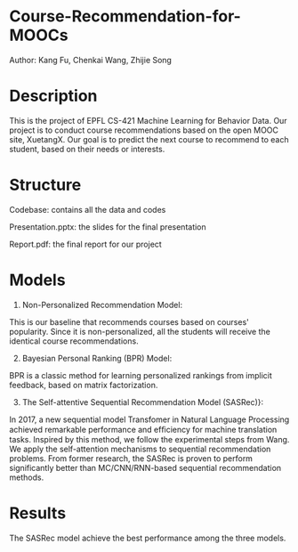 # Course-Recommendation-for-MOOCs
Author: Kang Fu, Chenkai Wang, Zhijie Song
# Description
This is the project of EPFL CS-421 Machine Learning for Behavior Data. Our project is to conduct course recommendations based on the open MOOC site, XuetangX. Our goal is to predict the next course to recommend to each student, based on their needs or interests.
# Structure
Codebase: contains all the data and codes

Presentation.pptx: the slides for the final presentation

Report.pdf: the final report for our project
# Models
1. Non-Personalized Recommendation Model: 

This is our baseline that recommends courses based on courses' popularity. Since it is non-personalized, all the students will receive the identical course recommendations.

2. Bayesian Personal Ranking (BPR) Model: 

BPR is a classic method for learning personalized rankings from implicit feedback, based on matrix factorization.

3. The Self-attentive Sequential Recommendation Model (SASRec)}: 

In 2017, a new sequential model Transfomer in Natural Language Processing achieved remarkable performance and efﬁciency for machine translation tasks. Inspired by this method, we follow the experimental steps from Wang. We apply the self-attention mechanisms to sequential recommendation problems. From former research, the SASRec is proven to perform significantly better than MC/CNN/RNN-based sequential recommendation methods.

# Results
The SASRec model achieve the best performance among the three models.
